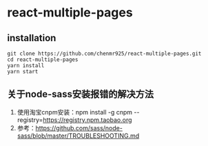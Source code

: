 # react-multiple-pages

## installation
```
git clone https://github.com/chenmr925/react-multiple-pages.git
cd react-multiple-pages
yarn install
yarn start
```

## 关于node-sass安装报错的解决方法
1. 使用淘宝cnpm安装：npm install -g cnpm --registry=https://registry.npm.taobao.org
2. 参考：https://github.com/sass/node-sass/blob/master/TROUBLESHOOTING.md
